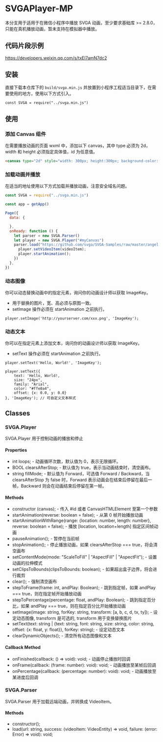 # SVGAPlayer-MP

本分支用于适用于在微信小程序中播放 SVGA 动画，至少要求基础库 >= 2.8.0，只能在真机播放动画，暂未支持在模拟器中播放。

## 代码片段示例

https://developers.weixin.qq.com/s/txEl7amN7dc2

## 安装

直接下载本仓库下的 `build/svga.min.js` 并放置到小程序工程适当目录下，在需要使用的地方，使用以下方式引入。

```
const SVGA = require("../svga.min.js")
```

## 使用

### 添加 Canvas 组件

在需要播放动画的页面 wxml 中，添加以下 canvas，其中 type 必须为 2d，width 和 height 必须指定具体值，id 为任意值。

```html
<canvas type="2d" style="width: 300px; height:300px; background-color: black" id="myCanvas"></canvas>
```

### 加载动画并播放

在适当的地址使用以下方式加载并播放动画，注意安全域名问题。

```js
const SVGA = require("../svga.min.js")

const app = getApp()

Page({
  data: {

  },
  onReady: function () {
    let parser = new SVGA.Parser()
    let player = new SVGA.Player("#myCanvas")
    parser.load("https://github.com/svga/SVGA-Samples/raw/master/angel.svga", function (videoItem) {
      player.setVideoItem(videoItem);
      player.startAnimation();
    })
  },
})

```

### 动态图像

你可以动态替换动画中的指定元素，询问你的动画设计师以获取 ImageKey。

* 用于替换的图片，宽、高必须与原图一致。
* setImage 操作必须在 startAnimation 之前执行。

```
player.setImage('http://yourserver.com/xxx.png', 'ImageKey');
```

### 动态文本

你可以在指定元素上添加文本，询问你的动画设计师以获取 ImageKey。

* setText 操作必须在 startAnimation 之前执行。

```
player.setText('Hello, World!', 'ImageKey');
```

```
player.setText({ 
    text: 'Hello, World!, 
    size: "24px", 
    family: "Arial",
    color: "#ffe0a4",
    offset: {x: 0.0, y: 0.0}
}, 'ImageKey'); // 可自定义文本样式
```

## Classes

### SVGA.Player

SVGA.Player 用于控制动画的播放和停止

#### Properties

* int loops; - 动画循环次数，默认值为 0，表示无限循环。
* BOOL clearsAfterStop; - 默认值为 true，表示当动画结束时，清空画布。
* string fillMode; - 默认值为 Forward，可选值 Forward / Backward，当 clearsAfterStop 为 false 时，Forward 表示动画会在结束后停留在最后一帧，Backward 则会在动画结束后停留在第一帧。

#### Methods

* constructor (canvas); - 传入 #id 或者 CanvasHTMLElement 至第一个参数
* startAnimation(reverse: boolean = false); - 从第 0 帧开始播放动画
* startAnimationWithRange(range: {location: number, length: number}, reverse: boolean = false); - 播放 [location, location+length] 指定区间帧动画
* pauseAnimation(); - 暂停在当前帧
* stopAnimation(); - 停止播放动画，如果 clearsAfterStop === true，将会清空画布
* setContentMode(mode: "ScaleToFill" | "AspectFill" | "AspectFit"); - 设置动画的拉伸模式
* setClipsToBounds(clipsToBounds: boolean); - 如果超出盒子边界，将会进行裁剪
* clear(); - 强制清空画布
* stepToFrame(frame: int, andPlay: Boolean); - 跳到指定帧，如果 andPlay === true，则在指定帧开始播放动画
* stepToPercentage(percentage: float, andPlay: Boolean); - 跳到指定百分比，如果 andPlay === true，则在指定百分比开始播放动画
* setImage(image: string, forKey: string, transform: [a, b, c, d, tx, ty]); - 设定动态图像, transform 是可选的, transform 用于变换替换图片
* setText(text: string | {text: string, font: string, size: string, color: string, offset: {x: float, y: float}}, forKey: string); - 设定动态文本
* clearDynamicObjects(); - 清空所有动态图像和文本

#### Callback Method
* onFinished(callback: () => void): void; - 动画停止播放时回调
* onFrame(callback: (frame: number): void): void; - 动画播放至某帧后回调
* onPercentage(callback: (percentage: number): void): void; - 动画播放至某进度后回调

### SVGA.Parser

SVGA.Parser 用于加载远端动画，并转换成 VideoItem。

#### Methods

* constructor();
* load(url: string, success: (videoItem: VideoEntity) => void, failure: (error: Error) => void): void;